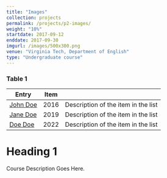 ```yaml
---
title: "Images"
collection: projects
permalink: /projects/p2-images/
weight: "10%"
startdate: 2017-09-12
enddate: 2017-09-30
imgurl: /images/500x300.png
venue: "Virginia Tech, Department of English"
type: "Undergraduate course"
---
```


### Table 1

| Entry            | Item   |                                                              |
| --------         | ------ | ------------------------------------------------------------ |
| [John Doe](#)    | 2016   | Description of the item in the list                          |
| [Jane Doe](#)    | 2019   | Description of the item in the list                          |
| [Doe Doe](#)     | 2022   | Description of the item in the list                          |

Heading 1
======

Course Description Goes Here.
